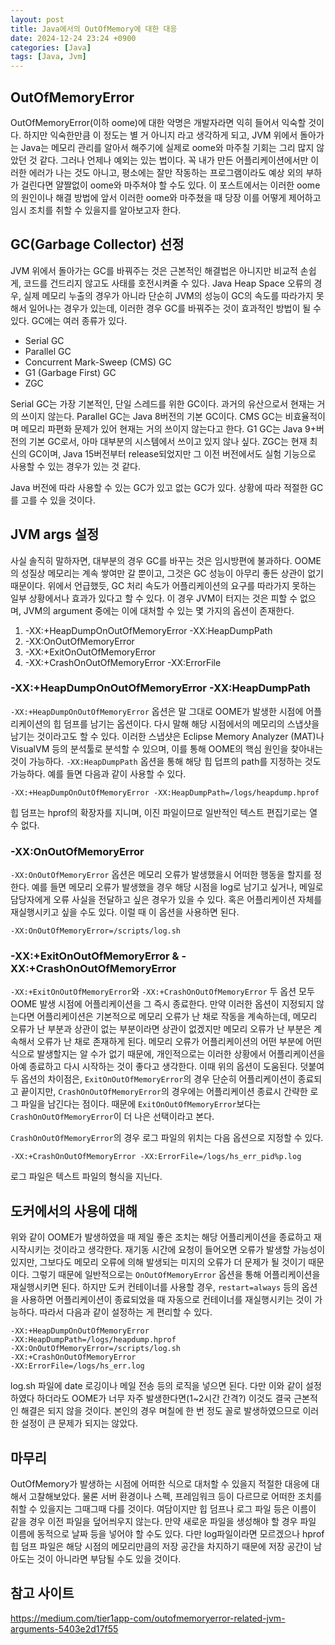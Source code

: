 ```yaml
---
layout: post
title: Java에서의 OutOfMemory에 대한 대응
date: 2024-12-24 23:24 +0900
categories: [Java]
tags: [Java, Jvm]
---
```


## OutOfMemoryError

OutOfMemoryError(이하 oome)에 대한 악명은 개발자라면 익히 들어서 익숙할 것이다.
하지만 익숙한만큼 이 정도는 별 거 아니지 라고 생각하게 되고, JVM 위에서 돌아가는 Java는 메모리 관리를 알아서 해주기에 실제로 oome와 마주칠 기회는 그리 많지 않았던 것 같다.
그러나 언제나 예외는 있는 법이다.
꼭 내가 만든 어플리케이션에서만 이러한 에러가 나는 것도 아니고, 평소에는 잘만 작동하는 프로그램이라도 예상 외의 부하가 걸린다면 얄짤없이 oome와 마주쳐야 할 수도 있다.
이 포스트에서는 이러한 oome의 원인이나 해결 방법에 앞서 이러한 oome와 마주쳤을 때 당장 이를 어떻게 제어하고 임시 조치를 취할 수 있을지를 알아보고자 한다.

## GC(Garbage Collector) 선정

JVM 위에서 돌아가는 GC를 바꿔주는 것은 근본적인 해결법은 아니지만 비교적 손쉽게, 코드를 건드리지 않고도 사태를 호전시켜줄 수 있다.
Java Heap Space 오류의 경우, 실제 메모리 누출의 경우가 아니라 단순히 JVM의 성능이 GC의 속도를 따라가지 못해서 일어나는 경우가 있는데, 이러한 경우 GC를 바꿔주는 것이 효과적인 방법이 될 수 있다.
GC에는 여러 종류가 있다.

* Serial GC
* Parallel GC
* Concurrent Mark-Sweep (CMS) GC
* G1 (Garbage First) GC
* ZGC

Serial GC는 가장 기본적인, 단일 스레드를 위한 GC이다. 과거의 유산으로서 현재는 거의 쓰이지 않는다.
Parallel GC는 Java 8버전의 기본 GC이다.
CMS GC는 비효율적이며 메모리 파편화 문제가 있어 현재는 거의 쓰이지 않는다고 한다.
G1 GC는 Java 9+버전의 기본 GC로서, 아마 대부분의 시스템에서 쓰이고 있지 않나 싶다.
ZGC는 현재 최신의 GC이며, Java 15버전부터 release되었지만 그 이전 버전에서도 실험 기능으로 사용할 수 있는 경우가 있는 것 같다.

Java 버전에 따라 사용할 수 있는 GC가 있고 없는 GC가 있다.
상황에 따라 적절한 GC를 고를 수 있을 것이다.

## JVM args 설정

사실 솔직히 말하자면, 대부분의 경우 GC를 바꾸는 것은 임시방편에 불과하다.
OOME의 성질상 메모리는 계속 쌓여만 갈 뿐이고, 그것은 GC 성능이 아무리 좋든 상관이 없기 때문이다.
위에서 언급했듯, GC 처리 속도가 어플리케이션의 요구를 따라가지 못하는 일부 상황에서나 효과가 있다고 할 수 있다.
이 경우 JVM이 터지는 것은 피할 수 없으며, JVM의 argument 중에는 이에 대처할 수 있는 몇 가지의 옵션이 존재한다.

1. -XX:+HeapDumpOnOutOfMemoryError -XX:HeapDumpPath
2. -XX:OnOutOfMemoryError
3. -XX:+ExitOnOutOfMemoryError
4. -XX:+CrashOnOutOfMemoryError -XX:ErrorFile

### -XX:+HeapDumpOnOutOfMemoryError -XX:HeapDumpPath

`-XX:+HeapDumpOnOutOfMemoryError` 옵션은 말 그대로 OOME가 발생한 시점에 어플리케이션의 힙 덤프를 남기는 옵션이다.
다시 말해 해당 시점에서의 메모리의 스냅샷을 남기는 것이라고도 할 수 있다.
이러한 스냅샷은 Eclipse Memory Analyzer (MAT)나 VisualVM 등의 분석툴로 분석할 수 있으며, 이를 통해 OOME의 핵심 원인을 찾아내는 것이 가능하다.
`-XX:HeapDumpPath` 옵션을 통해 해당 힙 덥프의 path를 지정하는 것도 가능하다.
예를 들면 다음과 같이 사용할 수 있다.

``` Jvm
-XX:+HeapDumpOnOutOfMemoryError -XX:HeapDumpPath=/logs/heapdump.hprof
```

힙 덤프는 hprof의 확장자를 지니며, 이진 파일이므로 일반적인 텍스트 편집기로는 열 수 없다.

### -XX:OnOutOfMemoryError

`-XX:OnOutOfMemoryError` 옵션은 메모리 오류가 발생했을시 어떠한 행동을 할지를 정한다.
예를 들면 메모리 오류가 발생했을 경우 해당 시점을 log로 남기고 싶거나, 메일로 담당자에게 오류 사실을 전달하고 싶은 경우가 있을 수 있다.
혹은 어플리케이션 자체를 재실행시키고 싶을 수도 있다.
이럴 때 이 옵션을 사용하면 된다.

``` Jvm
-XX:OnOutOfMemoryError=/scripts/log.sh
```

### -XX:+ExitOnOutOfMemoryError & -XX:+CrashOnOutOfMemoryError

`-XX:+ExitOnOutOfMemoryError`와 `-XX:+CrashOnOutOfMemoryError` 두 옵션 모두 OOME 발생 시점에 어플리케이션을 그 즉시 종료한다.
만약 이러한 옵션이 지정되지 않는다면 어플리케이션은 기본적으로 메모리 오류가 난 채로 작동을 계속하는데, 메모리 오류가 난 부분과 상관이 없는 부분이라면 상관이 없겠지만 메모리 오류가 난 부분은 계속해서 오류가 난 채로 존재하게 된다.
메모리 오류가 어플리케이션의 어떤 부분에 어떤 식으로 발생할지는 알 수가 없기 때문에, 개인적으로는 이러한 상황에서 어플리케이션을 아예 종료하고 다시 시작하는 것이 좋다고 생각한다.
이때 위의 옵션이 도움된다.
덧붙여 두 옵션의 차이점은, `ExitOnOutOfMemoryError`의 경우 단순히 어플리케이션이 종료되고 끝이지만, `CrashOnOutOfMemoryError`의 경우에는 어플리케이션 종료시 간략한 로그 파일을 남긴다는 점이다.
때문에 `ExitOnOutOfMemoryError`보다는 `CrashOnOutOfMemoryError`이 더 나은 선택이라고 본다.

`CrashOnOutOfMemoryError`의 경우 로그 파일의 위치는 다음 옵션으로 지정할 수 있다.

``` Jvm
-XX:+CrashOnOutOfMemoryError -XX:ErrorFile=/logs/hs_err_pid%p.log
```

로그 파일은 텍스트 파일의 형식을 지닌다.

## 도커에서의 사용에 대해

위와 같이 OOME가 발생하였을 때 제일 좋은 조치는 해당 어플리케이션을 종료하고 재시작시키는 것이라고 생각한다.
재기동 시간에 요청이 들어오면 오류가 발생할 가능성이 있지만, 그보다도 메모리 오류에 의해 발생되는 미지의 오류가 더 문제가 될 것이기 때문이다.
그렇기 때문에 일반적으로는 `OnOutOfMemoryError` 옵션을 통해 어플리케이션을 재실행시키면 된다.
하지만 도커 컨테이너를 사용할 경우, `restart=always` 등의 옵션을 사용하면 어플리케이션이 종료되었을 때 자동으로 컨테이너를 재실행시키는 것이 가능하다.
따라서 다음과 같이 설정하는 게 편리할 수 있다.

``` Jvm
-XX:+HeapDumpOnOutOfMemoryError
-XX:HeapDumpPath=/logs/heapdump.hprof 
-XX:OnOutOfMemoryError=/scripts/log.sh
-XX:+CrashOnOutOfMemoryError
-XX:ErrorFile=/logs/hs_err.log
```

log.sh 파일에 date 로깅이나 메일 전송 등의 로직을 넣으면 된다.
다만 이와 같이 설정하였다 하더라도 OOME가 너무 자주 발생한다면(1~2시간 간격?) 이것도 결국 근본적인 해결은 되지 않을 것이다.
본인의 경우 며칠에 한 번 정도 꼴로 발생하였으므로 이러한 설정이 큰 문제가 되지는 않았다.

## 마무리

OutOfMemory가 발생하는 시점에 어떠한 식으로 대처할 수 있을지 적절한 대응에 대해서 고찰해보았다.
물론 서버 환경이나 스펙, 프레임워크 등이 다르므로 어떠한 조치를 취할 수 있을지는 그때그때 다를 것이다.
여담이지만 힙 덤프나 로그 파일 등은 이름이 같을 경우 이전 파일을 덮어씌우지 않는다.
만약 새로운 파일을 생성해야 할 경우 파일 이름에 동적으로 날짜 등을 넣어야 할 수도 있다.
다만 log파일이라면 모르겠으나 hprof 힙 덤프 파일은 해당 시점의 메모리만큼의 저장 공간을 차지하기 때문에 저장 공간이 남아도는 것이 아니라면 부담될 수도 있을 것이다.

## 참고 사이트

<https://medium.com/tier1app-com/outofmemoryerror-related-jvm-arguments-5403e2d17f55>  
